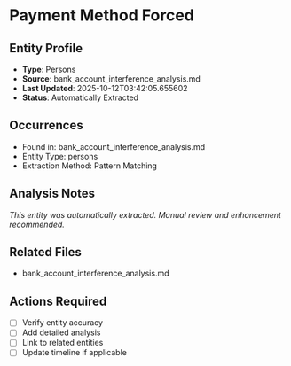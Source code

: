 # Payment Method Forced

## Entity Profile
- **Type**: Persons
- **Source**: bank_account_interference_analysis.md
- **Last Updated**: 2025-10-12T03:42:05.655602
- **Status**: Automatically Extracted

## Occurrences
- Found in: bank_account_interference_analysis.md
- Entity Type: persons
- Extraction Method: Pattern Matching

## Analysis Notes
*This entity was automatically extracted. Manual review and enhancement recommended.*

## Related Files
- bank_account_interference_analysis.md

## Actions Required
- [ ] Verify entity accuracy
- [ ] Add detailed analysis
- [ ] Link to related entities
- [ ] Update timeline if applicable
